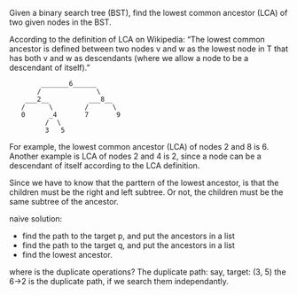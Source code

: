 Given a binary search tree (BST), find the lowest common ancestor (LCA) of two given nodes in the BST.

According to the definition of LCA on Wikipedia: “The lowest common ancestor is defined between two nodes v and w as the lowest node in T that has both v and w as descendants (where we allow a node to be a descendant of itself).”
```
        _______6______
       /              \
    ___2__          ___8__
   /      \        /      \
   0      _4       7       9
         /  \
         3   5
```
For example, the lowest common ancestor (LCA) of nodes 2 and 8 is 6. Another example is LCA of nodes 2 and 4 is 2, since a node can be a descendant of itself according to the LCA definition.

Since we have to know that the parttern of the lowest ancestor, is that the children must be the 
right and left subtree. Or not, the children must be the same subtree of the ancestor.

naive solution:
- find the path to the target p, and put the ancestors in a list
- find the path to the target q, and put the ancestors in a list
- find the lowest ancestor.

where is the duplicate operations?
The duplicate path: say, target: (3, 5)
the 6->2 is the duplicate path, if we search them independantly.